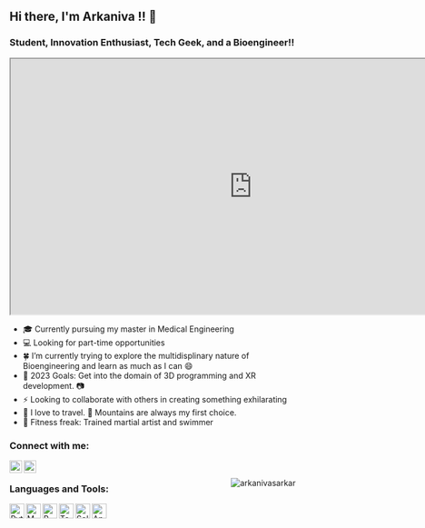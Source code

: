 ## Hi there, I'm Arkaniva !!  👋

### Student, Innovation Enthusiast, Tech Geek, and a Bioengineer!!
<iframe
  src="https://NimaBoscarino-hotdog-streamlit.hf.space?embed=true"
  title="My awesome Streamlit Space"
  width="850"
  height="450"
></iframe>

- 🎓 Currently pursuing my master in Medical Engineering
- 💻 Looking for part-time opportunities
- 🍀 I’m currently trying to explore the multidisplinary nature of Bioengineering and learn as much as I can 😄
- 🥅 2023 Goals: Get into the domain of 3D programming and XR development. 📷
- ⚡ Looking to collaborate with others in creating something exhilarating
- 🚆 I love to travel. 🗻 Mountains are always my first choice.
- 💪 Fitness freak: Trained martial artist and swimmer


### Connect with me:

[<img align="left" alt="ArkanivaSarkar | Twitter" width="22px" src="https://logodownload.org/wp-content/uploads/2014/09/twitter-logo-6.png" />][twitter]

[<img align="left" alt="arkaniva-sarkar | LinkedIn" width="22px" src="https://cdn-icons-png.flaticon.com/512/174/174857.png" />][linkedin]



<br />
<p><img align="right" src="https://github-readme-stats.vercel.app/api/top-langs?username=arkanivasarkar&show_icons=true&locale=en&layout=compact" alt="arkanivasarkar" /></p>

### Languages and Tools:

<img align="left" alt="Python" width="26px" src="https://upload.wikimedia.org/wikipedia/commons/thumb/c/c3/Python-logo-notext.svg/2048px-Python-logo-notext.svg.png" />
<img align="left" alt="MATLAB" width="26px" src="https://upload.wikimedia.org/wikipedia/commons/thumb/2/21/Matlab_Logo.png/668px-Matlab_Logo.png" />
<img align="left" alt="R" width="26px" src="https://upload.wikimedia.org/wikipedia/commons/thumb/1/1b/R_logo.svg/2560px-R_logo.svg.png" />
<img align="left" alt="Tensorflow" width="26px" src="https://upload.wikimedia.org/wikipedia/commons/thumb/2/2d/Tensorflow_logo.svg/1200px-Tensorflow_logo.svg.png" />
<img align="left" alt="Solidworks" width="26px" src="https://www.logolynx.com/images/logolynx/82/821849d7a753b2b23d57a66754f65091.png" />
<img align="left" alt="Ansys" width="26px" src="https://upload.wikimedia.org/wikipedia/commons/0/0b/Ansys_logo.jpg" />




[linkedin]: https://www.linkedin.com/in/arkaniva-sarkar/
[twitter]: https://twitter.com/ArkanivaSarkar

